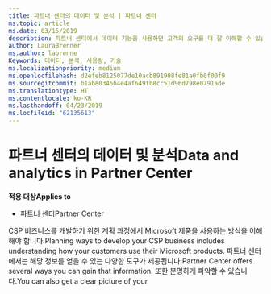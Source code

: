 ```yaml
---
title: 파트너 센터의 데이터 및 분석 | 파트너 센터
ms.topic: article
ms.date: 03/15/2019
description: 파트너 센터에서 데이터 기능을 사용하면 고객의 요구를 더 잘 이해할 수 있습니다.
author: LauraBrenner
ms.author: labrenne
Keywords: 데이터, 분석, 사용량, 기술
ms.localizationpriority: medium
ms.openlocfilehash: d2efeb8125077de10acb891908fe81a0fb0f00f9
ms.sourcegitcommit: b1ab80345b4e4af649fb8cc51d96d798e0791ade
ms.translationtype: HT
ms.contentlocale: ko-KR
ms.lasthandoff: 04/23/2019
ms.locfileid: "62135613"
---
```

# <a name="data-and-analytics-in-partner-center"></a><span data-ttu-id="e32cc-104">파트너 센터의 데이터 및 분석</span><span class="sxs-lookup"><span data-stu-id="e32cc-104">Data and analytics in Partner Center</span></span>

<span data-ttu-id="e32cc-105">**적용 대상**</span><span class="sxs-lookup"><span data-stu-id="e32cc-105">**Applies to**</span></span>

- <span data-ttu-id="e32cc-106">파트너 센터</span><span class="sxs-lookup"><span data-stu-id="e32cc-106">Partner Center</span></span>

<span data-ttu-id="e32cc-107">CSP 비즈니스를 개발하기 위한 계획 과정에서 Microsoft 제품을 사용하는 방식을 이해해야 합니다.</span><span class="sxs-lookup"><span data-stu-id="e32cc-107">Planning ways to develop your CSP business includes understanding how your customers use their Microsoft products.</span></span> <span data-ttu-id="e32cc-108">파트너 센터에서는 해당 정보를 얻을 수 있는 다양한 도구가 제공됩니다.</span><span class="sxs-lookup"><span data-stu-id="e32cc-108">Partner Center offers several ways you can gain that information.</span></span> <span data-ttu-id="e32cc-109">또한 분명하게 파악할 수 있습니다.</span><span class="sxs-lookup"><span data-stu-id="e32cc-109">You can also get a clear picture of your</span></span> 